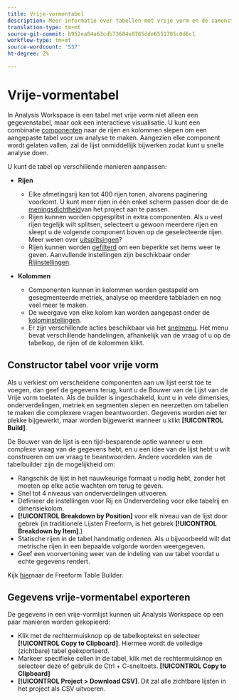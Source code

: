```yaml
---
title: Vrije-vormentabel
description: Meer informatie over tabellen met vrije vorm en de samenstelling van tabellen met vrije vorm
translation-type: tm+mt
source-git-commit: b952ea84a63cdb73684e8765dde6551785c0d6c1
workflow-type: tm+mt
source-wordcount: '537'
ht-degree: 2%

---
```



# Vrije-vormentabel

In Analysis Workspace is een tabel met vrije vorm niet alleen een gegevenstabel, maar ook een interactieve visualisatie. U kunt een combinatie [componenten](https://docs.adobe.com/content/help/en/analytics/analyze/analysis-workspace/components/analysis-workspace-components.html) naar de rijen en kolommen slepen om een aangepaste tabel voor uw analyse te maken. Aangezien elke component wordt gelaten vallen, zal de lijst onmiddellijk bijwerken zodat kunt u snelle analyse doen.

U kunt de tabel op verschillende manieren aanpassen:

* **Rijen**
   * Elke afmetingsrij kan tot 400 rijen tonen, alvorens paginering voorkomt. U kunt meer rijen in één enkel scherm passen door de de [meningsdichtheid](https://docs.adobe.com/content/help/en/analytics/analyze/analysis-workspace/build-workspace-project/view-density.html)van het project aan te passen.
   * Rijen kunnen worden opgesplitst in extra componenten. Als u veel rijen tegelijk wilt splitsen, selecteert u gewoon meerdere rijen en sleept u de volgende component boven op de geselecteerde rijen. Meer weten over [uitsplitsingen](https://docs.adobe.com/content/help/en/analytics/analyze/analysis-workspace/components/dimensions/t-breakdown-fa.html)?
   * Rijen kunnen worden [gefilterd](https://docs.adobe.com/content/help/en/analytics/analyze/analysis-workspace/visualizations/freeform-table/pagination-filtering-sorting.html) om een beperkte set items weer te geven. Aanvullende instellingen zijn beschikbaar onder [Rijinstellingen](https://docs.adobe.com/content/help/en/analytics/analyze/analysis-workspace/visualizations/freeform-table/column-row-settings/table-settings.html).

* **Kolommen**
   * Componenten kunnen in kolommen worden gestapeld om gesegmenteerde metriek, analyse op meerdere tabbladen en nog veel meer te maken.
   * De weergave van elke kolom kan worden aangepast onder de [kolominstellingen](https://docs.adobe.com/content/help/en/analytics/analyze/analysis-workspace/build-workspace-project/column-row-settings/column-settings.html).
   * Er zijn verschillende acties beschikbaar via het [snelmenu](https://docs.adobe.com/content/help/en/analytics-learn/tutorials/analysis-workspace/building-freeform-tables/using-the-right-click-menu.html). Het menu bevat verschillende handelingen, afhankelijk van de vraag of u op de tabelkop, de rijen of de kolommen klikt.

## Constructor tabel voor vrije vorm

Als u verkiest om verscheidene componenten aan uw lijst eerst toe te voegen, dan geef de gegevens terug, kunt u de Bouwer van de Lijst van de Vrije vorm toelaten. Als de builder is ingeschakeld, kunt u in vele dimensies, onderverdelingen, metriek en segmenten slepen en neerzetten om tabellen te maken die complexere vragen beantwoorden. Gegevens worden niet ter plekke bijgewerkt, maar worden bijgewerkt wanneer u klikt **[!UICONTROL Build]**.

De Bouwer van de lijst is een tijd-besparende optie wanneer u een complexe vraag van de gegevens hebt, en u een idee van de lijst hebt u wilt construeren om uw vraag te beantwoorden. Andere voordelen van de tabelbuilder zijn de mogelijkheid om:

* Rangschik de lijst in het nauwkeurige formaat u nodig hebt, zonder het moeten op elke actie wachten om terug te geven.
* Snel tot 4 niveaus van onderverdelingen uitvoeren.
* Definieer de instellingen voor Rij en Onderverdeling voor elke tabelrij en dimensiekolom.
* **[!UICONTROL Breakdown by Position]** voor elk niveau van de lijst door gebrek (in traditionele Lijsten Freeform, is het gebrek **[!UICONTROL Breakdown by Item]**.)
* Statische rijen in de tabel handmatig ordenen. Als u bijvoorbeeld wilt dat metrische rijen in een bepaalde volgorde worden weergegeven.
* Geef een voorvertoning weer van de indeling van uw tabel voordat u echte gegevens rendert.

Kijk [hier](https://youtu.be/GUMWiJAmMGI)naar de Freeform Table Builder.

## Gegevens vrije-vormentabel exporteren

De gegevens in een vrije-vormlijst kunnen uit Analysis Workspace op een paar manieren worden gekopieerd:

* Klik met de rechtermuisknop op de tabelkoptekst en selecteer **[!UICONTROL Copy to Clipboard]**. Hiermee wordt de volledige (zichtbare) tabel geëxporteerd.
* Markeer specifieke cellen in de tabel, klik met de rechtermuisknop en selecteer deze of gebruik de Ctrl + C-sneltoets. **[!UICONTROL Copy to Clipboard]**
* **[!UICONTROL Project > Download CSV]**. Dit zal alle zichtbare lijsten in het project als CSV uitvoeren.
